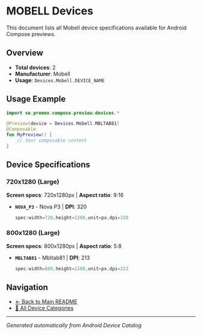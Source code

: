 # MOBELL Devices

This document lists all Mobell device specifications available for Android Compose previews.

## Overview

- **Total devices**: 2
- **Manufacturer**: Mobell
- **Usage**: `Devices.Mobell.DEVICE_NAME`

## Usage Example

```kotlin
import se.premex.compose.preview.devices.*

@Preview(device = Devices.Mobell.MBLTAB81)
@Composable
fun MyPreview() {
    // Your composable content
}
```

## Device Specifications

### 720x1280 (Large)

**Screen specs**: 720x1280px | **Aspect ratio**: 9:16

- **`NOVA_P3`** - Nova P3 | **DPI**: 320
  ```kotlin
  spec:width=720,height=1280,unit=px,dpi=320
  ```

### 800x1280 (Large)

**Screen specs**: 800x1280px | **Aspect ratio**: 5:8

- **`MBLTAB81`** - Mbltab81 | **DPI**: 213
  ```kotlin
  spec:width=800,height=1280,unit=px,dpi=213
  ```

## Navigation

- [← Back to Main README](../../README.md)
- [📱 All Device Categories](../README.md)

---
*Generated automatically from Android Device Catalog*
